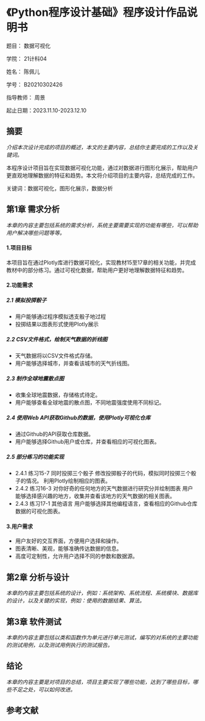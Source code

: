# 《Python程序设计基础》程序设计作品说明书

题目： 数据可视化

学院： 21计科04

姓名： 陈佩儿

学号： B20210302426

指导教师： 周景

起止日期：2023.11.10-2023.12.10

## 摘要

_介绍本次设计完成的项目的概述，本文的主要内容，总结你主要完成的工作以及关键词。_

本程序设计项目旨在实现数据可视化功能，通过对数据进行图形化展示，帮助用户更直观地理解数据的特征和趋势。本文将介绍项目的主要内容，总结完成的工作。

关键词：数据可视化，图形化展示，数据分析

## 第1章 需求分析

_本章的内容主要包括系统的需求分析，系统主要需要实现的功能有哪些，可以帮助用户解决哪些问题等等。_
#### 1.项目目标
本项目旨在通过Plotly库进行数据可视化，实现教材15至17章的相关功能，并完成教材中的部分练习。通过可视化数据，帮助用户更好地理解数据特征和趋势。
#### 2.功能需求
##### 2.1 模拟投掷骰子
- 用户能够通过程序模拟透支骰子地过程
- 投掷结果以图表形式使用Plotly展示
##### 2.2 CSV文件格式，绘制天气数据的折线图
- 天气数据将以CSV文件格式存储。
- 用户能够选择城市，并查看该城市的天气折线图。
##### 2.3 制作全球地震散点图
- 收集全球地震数据，存储格式待定。
- 用户能够查看全球地震的散点图，不同地震强度使用不同标记。
##### 2.4 使用Web API获取Github的数据，使用Plotly可视化仓库
- 通过Github的API获取仓库数据。
- 用户能够选择Github用户或仓库，并查看相应的可视化图表。
##### 2.5 部分练习的功能实现
- 2.4.1 练习15-7 同时投掷三个骰子
修改投掷骰子的代码，模拟同时投掷三个骰子的情况。
利用Plotly绘制相应的图表。
- 2.4.2 练习16-3 对你好奇的任何地方的天气数据进行研究分并绘制图表
用户能够选择感兴趣的地方，收集并查看该地方的天气数据的相关图表。
- 2.4.3 练习17-1 其他语言
用户能够选择其他编程语言，查看相应的Github仓库数据的可视化图表。
#### 3.用户需求
- 用户友好的交互界面，方便用户选择和操作。
- 图表清晰、美观，能够准确传达数据的信息。
- 高度可定制性，允许用户选择不同的参数和数据源。
## 第2章 分析与设计

_本章的内容主要包括系统的设计，例如：系统架构、系统流程、系统模块、数据库的设计，以及关键的实现，例如：使用的数据结果、算法。_

## 第3章 软件测试

_本章的内容主要包括以类和函数作为单元进行单元测试，编写的对系统的主要功能的测试用例，以及测试用例执行的测试报告。_

## 结论

_本章的内容主要是对项目的总结，项目主要实现了哪些功能，达到了哪些目标，哪些不足之处，可以如何改进。_

## 参考文献
